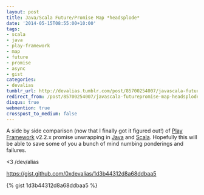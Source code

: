 ```yaml
---
layout: post
title: Java/Scala Future/Promise Map *headsplode*
date: '2014-05-15T08:55:00+10:00'
tags:
- scala
- java
- play-framework
- map
- future
- promise
- async
- gist
categories:
- devalias
tumblr_url: http://devalias.tumblr.com/post/85700254007/javascala-futurepromise-map-headsplode
redirect_from: /post/85700254007/javascala-futurepromise-map-headsplode
disqus: true
webmention: true
crosspost_to_medium: false
---
```

A side by side comparison (now that I finally got it figured out!) of [Play Framework](https://www.playframework.com/) v2.2.x promise unwrapping in [Java](https://www.java.com/en/) and [Scala](http://www.scala-lang.org/). Hopefully this will be able to save some of you a bunch of mind numbing ponderings and failures.

<3 /dev/alias

https://gist.github.com/0xdevalias/1d3b44312d8a68ddbaa5

{% gist 1d3b44312d8a68ddbaa5 %}
